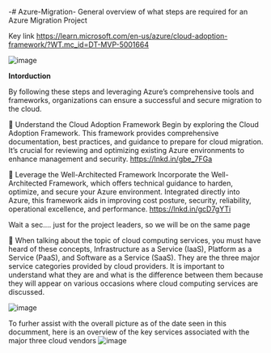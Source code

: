 -# Azure-Migration-
General overview of what steps are required for an Azure Migration Project 

Key link https://learn.microsoft.com/en-us/azure/cloud-adoption-framework/?WT.mc_id=DT-MVP-5001664

![image](https://github.com/Blass2000/Azure-Migration-/assets/89789502/ee071c50-b109-4c5d-969c-d2ecf7bd3ffa)

**Intorduction**

By following these steps and leveraging Azure’s comprehensive tools and frameworks, organizations can ensure a successful and secure migration to the cloud.

🔷 Understand the Cloud Adoption Framework
Begin by exploring the Cloud Adoption Framework. This framework provides comprehensive documentation, best practices, and guidance to prepare for cloud migration. It’s crucial for reviewing and optimizing existing Azure environments to enhance management and security.
https://lnkd.in/gbe_7FGa

🔷 Leverage the Well-Architected Framework
Incorporate the Well-Architected Framework, which offers technical guidance to harden, optimize, and secure your Azure environment. Integrated directly into Azure, this framework aids in improving cost posture, security, reliability, operational excellence, and performance.
https://lnkd.in/gcD7gYTi

Wait a sec.... just for the project leaders, so we will be on the same page 

🔷 When talking about the topic of cloud computing services, you must have heard of these concepts, Infrastructure as a Service (IaaS), Platform as a Service (PaaS), and Software as a Service (SaaS). They are the three major service categories provided by cloud providers. It is important to understand what they are and what is the difference between them because they will appear on various occasions where cloud computing services are discussed.

![image](https://github.com/Blass2000/Azure-Migration-/assets/89789502/4702e370-ed44-4cb2-a5af-584342757f70)

To furher assist with the overall picture as of the date seen in this documment, here is an overview of the key services associated with the major three cloud vendors
![image](https://github.com/Blass2000/Azure-Migration-/assets/89789502/28ebdcba-f90c-4ee7-9f4b-ee6d1e988204)

